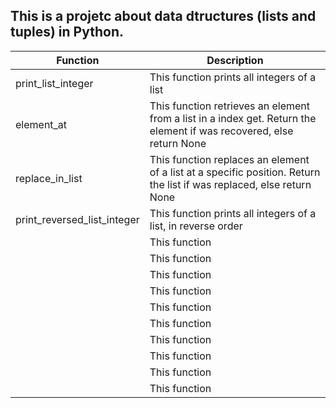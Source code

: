 ## This is a projetc about data dtructures (lists and tuples) in Python.

| Function | Description |
| ------ | ------ |
| print_list_integer | This function  prints all integers of a list |
| element_at | This function retrieves an element from a list in a index get. Return the element if was recovered, else return None |
| replace_in_list | This function replaces an element of a list at a specific position. Return the list if was replaced, else return None |
| print_reversed_list_integer | This function prints all integers of a list, in reverse order |
|  | This function  |
|  | This function  |
|  | This function  |
|  | This function  |
|  | This function  |
|  | This function  |
|  | This function  |
|  | This function  |
|  | This function  |
|  | This function  |
